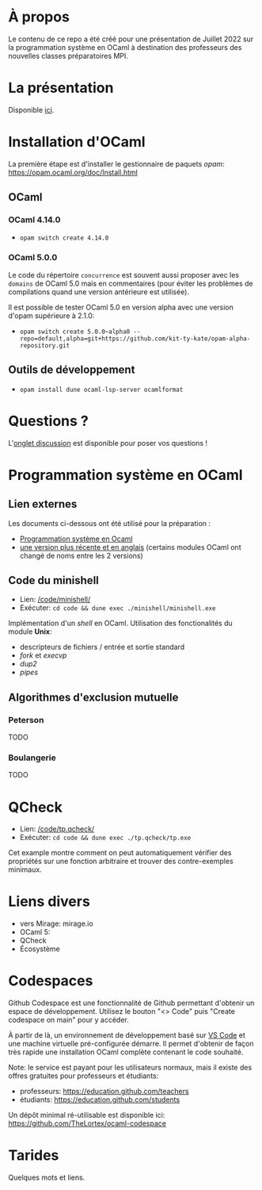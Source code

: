 # À propos
Le contenu de ce repo a été créé pour une présentation de Juillet 2022 sur la programmation système en OCaml à destination des professeurs des nouvelles classes préparatoires MPI.

# La présentation
Disponible [ici](./slides/main.pdf).

# Installation d'OCaml

La première étape est d'installer le gestionnaire de paquets _opam_: https://opam.ocaml.org/doc/Install.html

## OCaml

### OCaml 4.14.0

* `opam switch create 4.14.0`

### OCaml 5.0.0 

Le code du répertoire `concurrence` est souvent aussi proposer avec les `domains` de OCaml 5.0 mais en commentaires (pour éviter les problèmes de compilations quand une version antérieure est utilisée).

Il est possible de tester OCaml 5.0 en version alpha avec une version d'opam supérieure à 2.1.0:
* `opam switch create 5.0.0~alpha0 --repo=default,alpha=git+https://github.com/kit-ty-kate/opam-alpha-repository.git`

## Outils de développement

* `opam install dune ocaml-lsp-server ocamlformat`

# Questions ?

L'[onglet discussion](https://github.com/lyrm/turboccoli/discussions) est disponible pour poser vos questions !

# Programmation système en OCaml

## Lien externes
Les documents ci-dessous ont été utilisé pour la préparation :
- [Programmation système en Ocaml](http://gallium.inria.fr/~remy/camlunix/cours.html)
- [une version plus récente et en anglais](http://ocaml.github.io/ocamlunix/) (certains modules OCaml ont changé de noms entre les 2 versions)

## Code du minishell

* Lien: [/code/minishell/](./code/minishell/)
* Exécuter: `cd code && dune exec ./minishell/minishell.exe`

Implémentation d'un _shell_ en OCaml. Utilisation des fonctionalités du module **Unix**:

- descripteurs de fichiers / entrée et sortie standard
- _fork_ et _execvp_
- _dup2_
- _pipes_

## Algorithmes d'exclusion mutuelle
### Peterson
TODO
### Boulangerie
TODO

# QCheck

* Lien: [/code/tp.qcheck/](./code/tp.qcheck/tp.ml)
* Exécuter: `cd code && dune exec ./tp.qcheck/tp.exe`

Cet example montre comment on peut automatiquement vérifier des propriétés sur une fonction arbitraire
et trouver des contre-exemples minimaux.

# Liens divers

+ vers Mirage: mirage.io
+ OCaml 5: 
+ QCheck
+ Écosystème

# Codespaces

Github Codespace est une fonctionnalité de Github permettant d'obtenir un espace de développement.
Utilisez le bouton "<> Code" puis "Create codespace on main" pour y accéder. 

À partir de là, un environnement de développement basé sur [VS Code](https://code.visualstudio.com/) et une machine virtuelle pré-configurée démarre.
Il permet d'obtenir de façon très rapide une installation OCaml complète contenant le code souhaité.

Note: le service est payant pour les utilisateurs normaux, mais il existe des offres gratuites pour professeurs et étudiants:
- professeurs: https://education.github.com/teachers
- étudiants: https://education.github.com/students

Un dépôt minimal ré-utilisable est disponible ici: https://github.com/TheLortex/ocaml-codespace

# Tarides
Quelques mots et liens.

